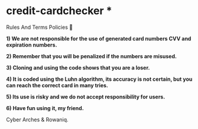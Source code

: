 # credit-cardchecker *
Rules And Terms Policies 🥈

**1) We are not responsible for the use of generated card numbers CVV and expiration numbers.**

**2) Remember that you will be penalized if the numbers are misused.**
   
**3) Cloning and using the code shows that you are a loser.**

**4) It is coded using the Luhn algorithm, its accuracy is not certain, but you can reach the correct card in many tries.**

**5) Its use is risky and we do not accept responsibility for users.**

**6) Have fun using it, my friend.**

Cyber Arches & Rowaniq. 

